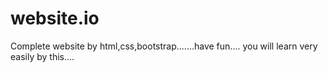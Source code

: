# website.io
Complete website by html,css,bootstrap.......have fun....
you will learn very easily by this....
